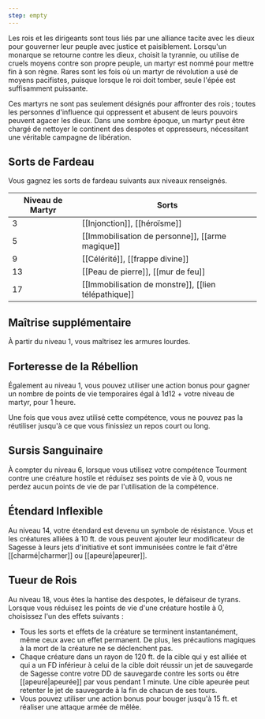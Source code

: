 ```yaml
---
step: empty
---
```

Les rois et les dirigeants sont tous liés par une alliance tacite avec les dieux pour gouverner leur peuple avec justice et paisiblement. Lorsqu'un monarque se retourne contre les dieux, choisit la tyrannie, ou utilise de cruels moyens contre son propre peuple, un martyr est nommé pour mettre fin à son règne. Rares sont les fois où un martyr de révolution a usé de moyens pacifistes, puisque lorsque le roi doit tomber, seule l'épée est suffisamment puissante.

Ces martyrs ne sont pas seulement désignés pour affronter des rois ; toutes les personnes d'influence qui oppressent et abusent de leurs pouvoirs peuvent agacer les dieux. Dans une sombre époque, un martyr peut être chargé de nettoyer le continent des despotes et oppresseurs, nécessitant une véritable campagne de libération.

## Sorts de Fardeau

Vous gagnez les sorts de fardeau suivants aux niveaux renseignés. 

| Niveau de Martyr | Sorts                                                |
| ---------------- | ---------------------------------------------------- |
| 3                | [[Injonction]], [[héroïsme]]                         |
| 5                | [[Immobilisation de personne]], [[arme magique]]     |
| 9                | [[Célérité]], [[frappe divine]]                      |
| 13               | [[Peau de pierre]], [[mur de feu]]                   |
| 17               | [[Immobilisation de monstre]], [[lien télépathique]] |

## Maîtrise supplémentaire

À partir du niveau 1, vous maîtrisez les armures lourdes.

## Forteresse de la Rébellion

Également au niveau 1, vous pouvez utiliser une action bonus pour gagner un nombre de points de vie temporaires égal à 1d12 + votre niveau de martyr, pour 1 heure.

Une fois que vous avez utilisé cette compétence, vous ne pouvez pas la réutiliser jusqu'à ce que vous finissiez un repos court ou long.

## Sursis Sanguinaire

À compter du niveau 6, lorsque vous utilisez votre compétence Tourment contre une créature hostile et réduisez ses points de vie à 0, vous ne perdez aucun points de vie de par l'utilisation de la compétence.

## Étendard Inflexible

Au niveau 14, votre étendard est devenu un symbole de résistance. Vous et les créatures alliées à 10 ft. de vous peuvent ajouter leur modificateur de Sagesse à leurs jets d'initiative et sont immunisées contre le fait d'être [[charmé|charmer]] ou [[apeuré|apeurer]].

## Tueur de Rois

Au niveau 18, vous êtes la hantise des despotes, le défaiseur de tyrans. Lorsque vous réduisez les points de vie d'une créature hostile à 0, choisissez l'un des effets suivants :

 - Tous les sorts et effets de la créature se terminent instantanément, même ceux avec un effet permanent. De plus, les précautions magiques à la mort de la créature ne se déclenchent pas.
 - Chaque créature dans un rayon de 120 ft. de la cible qui y est alliée et qui a un FD inférieur à celui de la cible doit réussir un jet de sauvegarde de Sagesse contre votre DD de sauvegarde contre les sorts ou être [[apeuré|apeurée]] par vous pendant 1 minute. Une cible apeurée peut retenter le jet de sauvegarde à la fin de chacun de ses tours.
 - Vous pouvez utiliser une action bonus pour bouger jusqu'à 15 ft. et réaliser une attaque armée de mêlée.